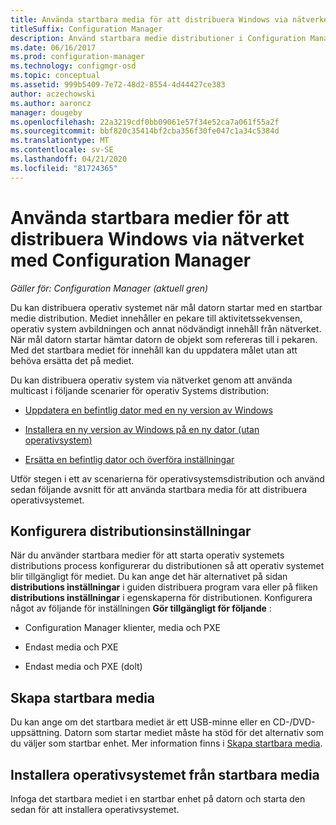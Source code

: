 ```yaml
---
title: Använda startbara media för att distribuera Windows via nätverket
titleSuffix: Configuration Manager
description: Använd startbara medie distributioner i Configuration Manager för att distribuera operativ systemet när mål datorn startar.
ms.date: 06/16/2017
ms.prod: configuration-manager
ms.technology: configmgr-osd
ms.topic: conceptual
ms.assetid: 999b5409-7e72-48d2-8554-4d44427ce383
author: aczechowski
ms.author: aaroncz
manager: dougeby
ms.openlocfilehash: 22a3219cdf0bb09061e57f34e52ca7a061f55a2f
ms.sourcegitcommit: bbf820c35414bf2cba356f30fe047c1a34c5384d
ms.translationtype: MT
ms.contentlocale: sv-SE
ms.lasthandoff: 04/21/2020
ms.locfileid: "81724365"
---
```

# <a name="use-bootable-media-to-deploy-windows-over-the-network-with-configuration-manager"></a>Använda startbara medier för att distribuera Windows via nätverket med Configuration Manager

*Gäller för: Configuration Manager (aktuell gren)*

Du kan distribuera operativ systemet när mål datorn startar med en startbar medie distribution. Mediet innehåller en pekare till aktivitetssekvensen, operativ system avbildningen och annat nödvändigt innehåll från nätverket. När mål datorn startar hämtar datorn de objekt som refereras till i pekaren. Med det startbara mediet för innehåll kan du uppdatera målet utan att behöva ersätta det på mediet.

Du kan distribuera operativ system via nätverket genom att använda multicast i följande scenarier för operativ Systems distribution:

-   [Uppdatera en befintlig dator med en ny version av Windows](refresh-an-existing-computer-with-a-new-version-of-windows.md)

-   [Installera en ny version av Windows på en ny dator (utan operativsystem)](install-new-windows-version-new-computer-bare-metal.md)  

-   [Ersätta en befintlig dator och överföra inställningar](replace-an-existing-computer-and-transfer-settings.md)  

Utför stegen i ett av scenarierna för operativsystemsdistribution och använd sedan följande avsnitt för att använda startbara media för att distribuera operativsystemet.  

## <a name="configure-deployment-settings"></a>Konfigurera distributionsinställningar  
När du använder startbara medier för att starta operativ systemets distributions process konfigurerar du distributionen så att operativ systemet blir tillgängligt för mediet. Du kan ange det här alternativet på sidan **distributions inställningar** i guiden distribuera program vara eller på fliken **distributions inställningar** i egenskaperna för distributionen. Konfigurera något av följande för inställningen **Gör tillgängligt för följande** :

-   Configuration Manager klienter, media och PXE

-   Endast media och PXE

-   Endast media och PXE (dolt)

## <a name="create-the-bootable-media"></a>Skapa startbara media
Du kan ange om det startbara mediet är ett USB-minne eller en CD-/DVD-uppsättning. Datorn som startar mediet måste ha stöd för det alternativ som du väljer som startbar enhet. Mer information finns i [Skapa startbara media](create-bootable-media.md).  

##  <a name="install-the-operating-system-from--bootable-media"></a><a name="BKMK_Deploy"></a> Installera operativsystemet från startbara media  
Infoga det startbara mediet i en startbar enhet på datorn och starta den sedan för att installera operativsystemet.
